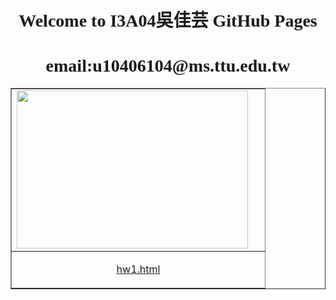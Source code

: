 <h1 align="center"><font face="Bookman Old Style">Welcome to I3A04吳佳芸 GitHub Pages</font>
</h1>
<h1 align="center"><font face="Bookman Old Style">email:u10406104@ms.ttu.edu.tw</font></h1>
<table border="1" width="100%">
	<tr>
		<td width="389">
		<img border="0" src="figs/t0.gif" width="370" height="253"></td>
	</tr>
	<tr>
		<td width="389">
		<p align="center">
		<a href="http://jyunming-chen.github.io/tutsplus/tutsplus0.html">
		hw1.html</a></td>
	</tr>
</table>




